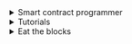 <details>
<summary>Smart contract programmer</summary>

1. [Uniswap V2 Price Oracle | DeFi](https://youtu.be/Ar4Ik7Bov0U)
1. [Uniswap V2 - Add Liquidity | DeFi](https://youtu.be/816kTTNzcHs)
1. [Uniswap V2 - How Much Tokens Can I Add to Liquidity Pool | DeFi](https://youtu.be/YfLmaCaVYn8)
1. [Uniswap V2 - Optimal One-sided Supply | DeFi](https://youtu.be/1ivHqueaTVo)
1. [Uniswap V2 - Flash Swap | DeFi](https://youtu.be/MxTgk-kvtRM)
1. [Chainlink - Price Oracle | DeFi](https://youtu.be/PSJarTvQvtE)

1. [Curve - Exchange | DeFi](https://youtu.be/uB78gRsE5cI)
1. [Curve - Math | DeFi](https://youtu.be/GuD3jkPgPgU)
1. [Curve - Code Explaind - get_y() | DeFi](https://youtu.be/jAhKbxoeskQ)
1. [Curve - How to Add and Remove Liquidity | DeFi](https://youtu.be/uYvgwdhN_Ys)
1. [Aave - Flash Loan | DeFi](https://youtu.be/_GZHt-FVAQs)
1. [DyDx - Flash Loan | DeFi](https://youtu.be/HKx89FhZNls)
1. [WETH - Flash Mint | DeFi](https://youtu.be/4a-vutuyTUU)

1. [Compound - Supply and Redeem | DeFi](https://youtu.be/dHKLcbqFzvE)
1. [Compound - Borrow and Repay | DeFi](https://youtu.be/d9_ZEvLDSl8)
1. [Compound - Liquidation | DeFi](https://youtu.be/w-oVV0Ie3Fw)
1. [Compound - Long and Short | DeFi](https://youtu.be/pl6iNIL72kY)
1. [How to Use Tornado Cash | DeFi + Zero Knowledge Proof](https://youtu.be/kpxHq2Nwzrc)
1. [Tornado Cash - How it Works | DeFi + Zero Knowledge Proof](https://youtu.be/z_cRicXX1jI)
1. [Synthetix Staking Rewards Contract Explained - Part 0 - Math | DeFi](https://youtu.be/6ZO5aYg1GI8)
1. [Synthetix Staking Rewards Contract Explained - Part 1 - More Math | DeFi](https://youtu.be/LWWsjw3cgDk)
1. [Synthetix Staking Rewards Contract Explained - Part 2 - Algorithm | DeFi](https://youtu.be/YqpRwJDz3xg)
1. [Synthetix Staking Rewards Contract Explained - Part 3 - Code | DeFi](https://youtu.be/pFX1-kNrJFU)

1. [Unstoppable - Damn Vulnerable DeFi | CTF](https://youtu.be/A5s9aez43Co)
1. [Time Weighted Average Price Math | DeFi](https://youtu.be/FNpkUNHHn7c)
1. [Constant Product AMM Spot Price | DeFi](https://youtu.be/a56XeddkOtA)
1. [Constant Product AMM Spot Price Examples | DeFi](https://youtu.be/bppm8CjW3_o)
1. [Uniswap V3 TWAP Math | DeFi](https://youtu.be/X08RCcon1Iw)
1. [How to Swap Tokens on Uniswap with Ethers.js](https://www.quicknode.com/guides/defi/how-to-swap-tokens-on-uniswap-with-ethers-js)
1. [Defi Flash Loans 2022 - FULL COURSE](https://www.youtube.com/watch?v=YBm68v6oWXw)
1. [DApp Smart Contracts Staking, Unstaking, & Rewards - Complete DApp Course](https://youtu.be/Cskg8OTyuiA)
1. [Build an NFT Staking Smart Contract + Web Application 🚀 Solidity, thirdweb deploy, Next.JS Tutorial](https://youtu.be/6l_9hieFFcw)
1. [Staking Rewards - Intro | DeFi](https://youtu.be/rXuDelwHLoo)
1. [Staking Rewards - Math | DeFi](https://youtu.be/b7F9q9Jsfvw)
1. [Are You Still Using Block.Timestamp like this? Solidity Best Practices](https://youtu.be/GLrz3Qyi4io)
1. []()
</details>

<details>
<summary>Tutorials</summary>

1. [Fork Uniswap & Create Your Own Sushiswap | Full Tutorial](https://youtu.be/U3fTTqHy7F4)
1. [DeFi + NFT Tutorial | Code a Token (Solidity + Tests)](https://youtu.be/9CBDj5A-zz4Re-Fungible)
1. [Uniswap Tutorial for Developers (Solidity & Javascript)](https://youtu.be/0Im5iaYoz1Y)
1. [Chainlink - Price Oracle | DeFi](https://youtu.be/PSJarTvQvtE)
1. [START HERE TO MASTER DEFI!](https://youtu.be/uojMX_zXqhE)
1. [How to stake / deposit NFT in Solidity smart contract](https://youtu.be/Uy2cELEZoQc)
1. [NFT Staking Smart Contract Tutorial](https://youtu.be/m0w6JyqJKks)
1. [How to Create Token Airdrop 🌳 Solidity Tutorial [2022]](https://youtu.be/XhzkwB71IJE)
1. []()
1. []()
1. []()
1. []()
1. []()
</details>

<details>
<summary>Eat the blocks</summary>

1. [Introduction to DeFi (Decentralized Finance) for Developers](https://youtu.be/z9FgWvUai28)
1. [Building Blocks of DeFi: Oracle, DAO, Decentralized Exchanges & Tokens]()
1. [Interact with Dai from Solidity & Web3 (DeFi Programming)](https://youtu.be/PflQRS9oiHw)
1. [Integrate Uniswap to your DeFi project: The developer Guide](https://youtu.be/XjRhITVB2hI)
1. [Lending & Borrowing Tokens on Compound from Solidity](https://youtu.be/0H8pC1-ADoY)
1. [Create a Prediction Market with Gnosis & Solidity](https://youtu.be/BrvLlfla39Q)
1. [Borrow tokens with Aave FLASHLOANS - Solidity tutorial](https://youtu.be/03jO9vbrXvY)
1. [Programmable Interests with rDai Tokens - DeFi Money Lego](https://youtu.be/MWj4hJyP4_U)
1. [DeFi Bot Tutorial for DyDx liquidations](https://youtu.be/sDNTnc3pUUA)
1. [Uniswap Tutorial for Developers (Solidity & Javascript)](https://youtu.be/0Im5iaYoz1Y)
1. [Build your DeFi project SUPER FAST with the Money Legos Library](https://youtu.be/LIQAAeOtRuU)
1. []()
1. []()
1. []()
</details>

